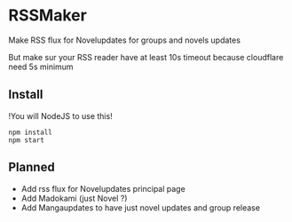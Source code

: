 # RSSMaker

Make RSS flux for Novelupdates for groups and novels updates

But make sur your RSS reader have at least 10s timeout because cloudflare need 5s minimum

## Install

!You will NodeJS to use this!     

```
npm install
npm start
```

## Planned
  - Add rss flux for Novelupdates principal page
  - Add Madokami (just Novel ?)
  - Add Mangaupdates to have just novel updates and group release
